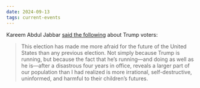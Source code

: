 ```yaml
---
date: 2024-09-13
tags: current-events
---
```


Kareem Abdul Jabbar [said the following](https://kareem.substack.com/p/the-debate-trump-weirdly-lies-about) about Trump voters:

> This election has made me more afraid for the future of the United States than any previous election. Not simply because Trump is running, but because the fact that he’s running—and doing as well as he is—after a disastrous four years in office, reveals a larger part of our population than I had realized is more irrational, self-destructive, uninformed, and harmful to their children’s futures.